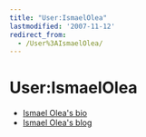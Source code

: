 ```yaml
---
title: "User:IsmaelOlea"
lastmodified: '2007-11-12'
redirect_from:
  - /User%3AIsmaelOlea/
---
```


User:IsmaelOlea
===============

-   [Ismael Olea's bio](http://olea.org/mini-biografia.en.html)
-   [Ismael Olea's blog](http://olea.org/diario/)


